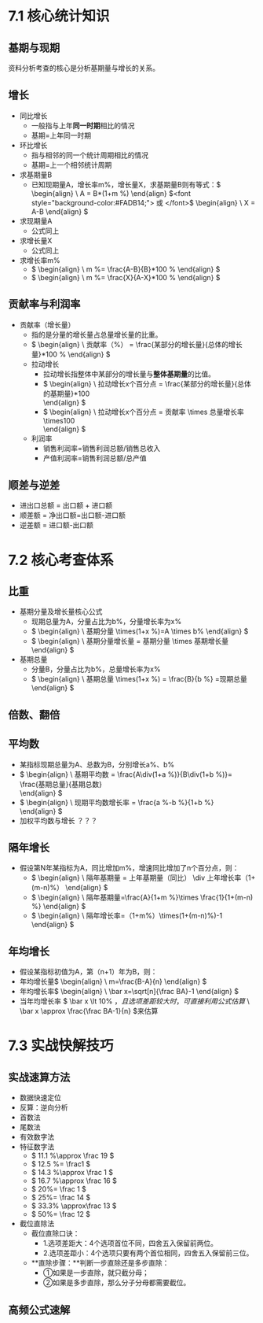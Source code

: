 # 7.1 核心统计知识
## 基期与现期
资料分析考查的核心是分析基期量与增长的关系。

## 增长
+ 同比增长
    - 一般指与上年**同一时期**相比的情况 
    - 基期=上年同一时期
+ 环比增长
    - 指与相邻的同一个统计周期相比的情况
    - 基期=上一个相邻统计周期
+ 求基期量B
    - 已知现期量A，增长率m%，增长量X，求基期量B则有等式：$ \begin{align}
\ A = B*(1+m \%) 
\end{align} $<font style="background-color:#FADB14;"> 或  </font>$ \begin{align}
\ X = A-B 
\end{align} $
+ 求现期量A
    - 公式同上
+ 求增长量X
    - 公式同上
+ 求增长率m%
    - $ \begin{align}
\ m \%= \frac{A-B}{B}*100 \% 
\end{align} $
    - $ \begin{align}
\ m \%= \frac{X}{A-X}*100 \%
\end{align} $

## 贡献率与利润率
+ 贡献率（增长量）
    - 指的是分量的增长量占总量增长量的比重。
    - $ \begin{align}
\ 贡献率（\%） = \frac{某部分的增长量}{总体的增长量}*100 \% 
\end{align} $
    - 拉动增长
        * 拉动增长指整体中某部分的增长量与**整体基期量**的比值。
        * $ \begin{align}
\ 拉动增长x个百分点 = \frac{某部分的增长量}{总体的基期量}*100  
\end{align} $
        * $ \begin{align}
\ 拉动增长x个百分点 = 贡献率 \times 总量增长率 \times100  
\end{align} $
    - 利润率
        * 销售利润率=销售利润总额/销售总收入
        * 产值利润率=销售利润总额/总产值

## 顺差与逆差
+ 进出口总额 = 出口额 + 进口额
+ 顺差额 = 净出口额=出口额-进口额
+ 逆差额 = 进口额-出口额

# 7.2 核心考查体系
## 比重
+ 基期分量及增长量核心公式
    - 现期总量为A，分量占比为b%，分量增长率为x%
    - $ \begin{align}
\ 基期分量 \times(1+x \%)=A \times b\% 
\end{align} $
    - $ \begin{align}
\ 基期分量增长量 = 基期分量 \times 基期增长量  
\end{align} $
+ 基期总量
    - 分量B，分量占比为b%，总量增长率为x%
    - $ \begin{align}
\ 基期总量 \times(1+x \%) = \frac{B}{b \%}  =现期总量
\end{align} $

## 倍数、翻倍
## 平均数
+ 某指标现期总量为A、总数为B，分别增长a%、b%
+ $ \begin{align}
\ 基期平均数 = \frac{A\div(1+a \%)}{B\div(1+b \%)}= \frac{基期总量}{基期总数}  
\end{align} $
+ $ \begin{align}
\ 现期平均数增长率 = \frac{a \%-b \%}{1+b \%}  
\end{align} $
+ 加权平均数与增长 ？？？

## 隔年增长
+ 假设第N年某指标为A，同比增加m%，增速同比增加了n个百分点，则：
    - $ \begin{align}
\ 隔年基期量 = 上年基期量（同比） \div 上年增长率（1+(m-n)\%）
\end{align} $
    - $ \begin{align}
\ 隔年基期量=\frac{A}{1+m \%}\times \frac{1}{1+(m-n) \%}
\end{align} $
    - $ \begin{align}
\ 隔年增长率=（1+m\%）\times(1+(m-n)\%)-1
\end{align} $

## 年均增长
+ 假设某指标初值为A，第（n+1）年为B，则：
+ 年均增长量$ \begin{align}
\ m=\frac{B-A}{n}
\end{align} $
+ 年均增长率$ \begin{align}
\ \bar x=\sqrt[n]{\frac BA}-1
\end{align} $
+ 当年均增长率 $ \bar x \lt 10\% $，且选项差距较大时，可直接利用公式估算$ \ \bar x \approx \frac{\frac BA-1}{n} $来估算

# 7.3 实战快解技巧
## 实战速算方法
+ 数据快速定位
+ 反算：逆向分析
+ 首数法
+ 尾数法
+ 有效数字法
+ 特征数字法
    - $ 11.1 \%\approx \frac 19 $
    - $ 12.5 \%= \frac1 $
    - $ 14.3 \%\approx \frac 1 $
    - $ 16.7 \%\approx \frac 16 $
    - $ 20\%= \frac 1 $
    - $ 25\%= \frac 14 $
    - $ 33.3\% \approx\frac 13 $
    - $ 50\%= \frac 12 $
+ 截位直除法
    - 截位直除口诀：
        * 1.选项差距大：4个选项首位不同，四舍五入保留前两位。
        * 2.选项差距小：4个选项只要有两个首位相同，四舍五入保留前三位。
    - **直除步骤：**判断一步直除还是多步直除：
        * ①如果是一步直除，就只截分母；
        * ②如果是多步直除，那么分子分母都需要截位。

## 高频公式速解
